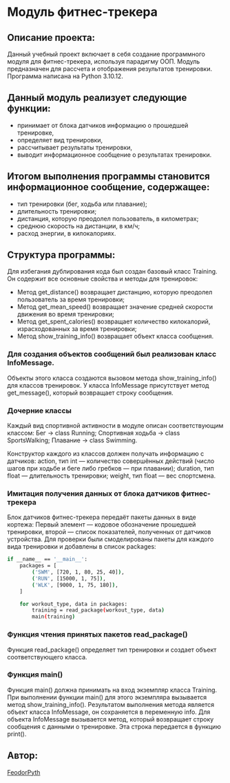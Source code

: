 # Модуль фитнес-трекера
## Описание проекта:
Данный учебный проект включает в себя создание программного модуля для фитнес-трекера, используя парадигму ООП. 
Модуль предназначен для рассчета и отображения результатов тренировки.
Программа написана на Python 3.10.12.

## Данный модуль реализует следующие функции:
- принимает от блока датчиков информацию о прошедшей тренировке,
- определяет вид тренировки,
- рассчитывает результаты тренировки,
- выводит информационное сообщение о результатах тренировки.

## Итогом выполнения программы становится информационное сообщение, содержащее:
- тип тренировки (бег, ходьба или плавание);
- длительность тренировки;
- дистанция, которую преодолел пользователь, в километрах;
- среднюю скорость на дистанции, в км/ч;
- расход энергии, в килокалориях.

## Структура программы:
Для избегания дублирования кода был создан базовый класс Training.
Он содержит все основные свойства и методы для тренировок:
- Метод get_distance() возвращает дистанцию, которую преодолел пользователь за время тренировки;
- Метод get_mean_speed() возвращает значение средней скорости движения во время тренировки;
- Метод get_spent_calories() возвращает количество килокалорий, израсходованных за время тренировки;
- Метод show_training_info() возвращает объект класса сообщения.

### Для создания объектов сообщений был реализован класс InfoMessage.
Объекты этого класса создаются вызовом метода show_training_info() для классов тренировок.
У класса InfoMessage присутствует метод get_message(), который возвращает строку сообщения.

### Дочерние классы
Каждый вид спортивной активности в модуле описан соответствующим классом:
Бег → class Running;
Спортивная ходьба → class SportsWalking;
Плавание → class Swimming.

Конструктор каждого из классов должен получать информацию с датчиков: 
action, тип int — количество совершённых действий (число шагов при ходьбе и беге либо гребков — при плавании);
duration, тип float — длительность тренировки;
weight, тип float — вес спортсмена.

### Имитация получения данных от блока датчиков фитнес-трекера
Блок датчиков фитнес-трекера передаёт пакеты данных в виде кортежа: 
Первый элемент — кодовое обозначение прошедшей тренировки, второй — список показателей, полученных от датчиков устройства. 
Для проверки были смоделированы пакеты для каждого вида тренировки и добавлены в список packages:

```sh
if __name__ == '__main__':
    packages = [        
        ('SWM', [720, 1, 80, 25, 40]),
        ('RUN', [15000, 1, 75]),
        ('WLK', [9000, 1, 75, 180]),
    ]

    for workout_type, data in packages:
        training = read_package(workout_type, data)
        main(training)
```

### Функция чтения принятых пакетов read_package()
Функция read_package() определяет тип тренировки и создает объект соответствующего класса.

### Функция main()
Функция main() должна принимать на вход экземпляр класса Training.
При выполнении функции main() для этого экземпляра вызывается метод show_training_info().
Результатом выполнения метода является объект класса InfoMessage, он сохраняется в переменную info.
Для объекта InfoMessage вызывается метод, который возвращает строку сообщения с данными о тренировке.
Эта строка передается в функцию print().

## Автор:
[FeodorPyth](https://github.com/FeodorPyth)

